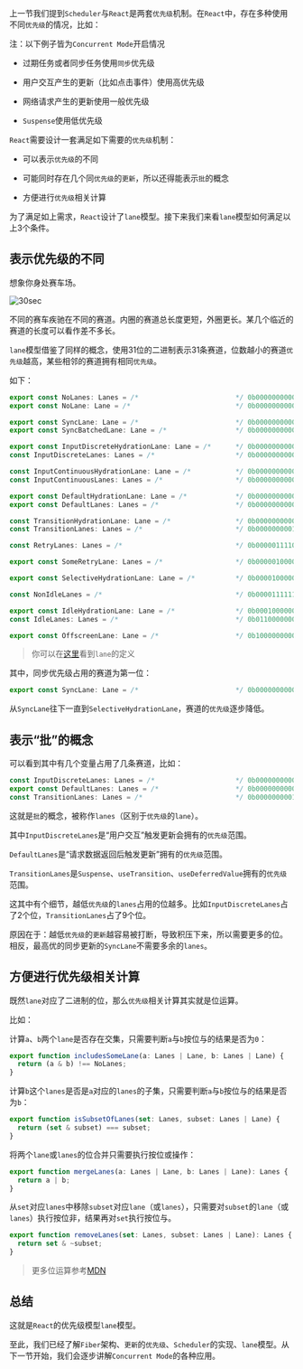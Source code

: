 上一节我们提到`Scheduler`与`React`是两套`优先级`机制。在`React`中，存在多种使用不同`优先级`的情况，比如：

注：以下例子皆为`Concurrent Mode`开启情况

- 过期任务或者同步任务使用`同步`优先级

- 用户交互产生的更新（比如点击事件）使用高优先级

- 网络请求产生的更新使用一般优先级

- `Suspense`使用低优先级

`React`需要设计一套满足如下需要的`优先级`机制：

- 可以表示`优先级`的不同

- 可能同时存在几个同`优先级`的`更新`，所以还得能表示`批`的概念

- 方便进行`优先级`相关计算

为了满足如上需求，`React`设计了`lane`模型。接下来我们来看`lane`模型如何满足以上3个条件。

## 表示优先级的不同

想象你身处赛车场。

<img :src="$withBase('/img/lane.jpeg')" alt="30sec">

不同的赛车疾驰在不同的赛道。内圈的赛道总长度更短，外圈更长。某几个临近的赛道的长度可以看作差不多长。

`lane`模型借鉴了同样的概念，使用31位的二进制表示31条赛道，位数越小的赛道`优先级`越高，某些相邻的赛道拥有相同`优先级`。

如下：

```js
export const NoLanes: Lanes = /*                        */ 0b0000000000000000000000000000000;
export const NoLane: Lane = /*                          */ 0b0000000000000000000000000000000;

export const SyncLane: Lane = /*                        */ 0b0000000000000000000000000000001;
export const SyncBatchedLane: Lane = /*                 */ 0b0000000000000000000000000000010;

export const InputDiscreteHydrationLane: Lane = /*      */ 0b0000000000000000000000000000100;
const InputDiscreteLanes: Lanes = /*                    */ 0b0000000000000000000000000011000;

const InputContinuousHydrationLane: Lane = /*           */ 0b0000000000000000000000000100000;
const InputContinuousLanes: Lanes = /*                  */ 0b0000000000000000000000011000000;

export const DefaultHydrationLane: Lane = /*            */ 0b0000000000000000000000100000000;
export const DefaultLanes: Lanes = /*                   */ 0b0000000000000000000111000000000;

const TransitionHydrationLane: Lane = /*                */ 0b0000000000000000001000000000000;
const TransitionLanes: Lanes = /*                       */ 0b0000000001111111110000000000000;

const RetryLanes: Lanes = /*                            */ 0b0000011110000000000000000000000;

export const SomeRetryLane: Lanes = /*                  */ 0b0000010000000000000000000000000;

export const SelectiveHydrationLane: Lane = /*          */ 0b0000100000000000000000000000000;

const NonIdleLanes = /*                                 */ 0b0000111111111111111111111111111;

export const IdleHydrationLane: Lane = /*               */ 0b0001000000000000000000000000000;
const IdleLanes: Lanes = /*                             */ 0b0110000000000000000000000000000;

export const OffscreenLane: Lane = /*                   */ 0b1000000000000000000000000000000;
```

> 你可以在[这里](https://github.com/facebook/react/blob/1fb18e22ae66fdb1dc127347e169e73948778e5a/packages/react-reconciler/src/ReactFiberLane.js#L77-L107)看到`lane`的定义

其中，同步优先级占用的赛道为第一位：

```js
export const SyncLane: Lane = /*                        */ 0b0000000000000000000000000000001;
```

从`SyncLane`往下一直到`SelectiveHydrationLane`，赛道的`优先级`逐步降低。

## 表示“批”的概念

可以看到其中有几个变量占用了几条赛道，比如：

```js
const InputDiscreteLanes: Lanes = /*                    */ 0b0000000000000000000000000011000;
export const DefaultLanes: Lanes = /*                   */ 0b0000000000000000000111000000000;
const TransitionLanes: Lanes = /*                       */ 0b0000000001111111110000000000000;
```

这就是`批`的概念，被称作`lanes`（区别于`优先级`的`lane`）。

其中`InputDiscreteLanes`是“用户交互”触发更新会拥有的`优先级`范围。

`DefaultLanes`是“请求数据返回后触发更新”拥有的`优先级`范围。

`TransitionLanes`是`Suspense`、`useTransition`、`useDeferredValue`拥有的`优先级`范围。

这其中有个细节，越低`优先级`的`lanes`占用的位越多。比如`InputDiscreteLanes`占了2个位，`TransitionLanes`占了9个位。

原因在于：越低`优先级`的`更新`越容易被打断，导致积压下来，所以需要更多的位。相反，最高优的同步更新的`SyncLane`不需要多余的`lanes`。

## 方便进行优先级相关计算

既然`lane`对应了二进制的位，那么`优先级`相关计算其实就是位运算。

比如：

计算`a`、`b`两个`lane`是否存在交集，只需要判断`a`与`b`按位与的结果是否为`0`：

```js
export function includesSomeLane(a: Lanes | Lane, b: Lanes | Lane) {
  return (a & b) !== NoLanes;
}
```

计算`b`这个`lanes`是否是`a`对应的`lanes`的子集，只需要判断`a`与`b`按位与的结果是否为`b`：

```js
export function isSubsetOfLanes(set: Lanes, subset: Lanes | Lane) {
  return (set & subset) === subset;
}
```

将两个`lane`或`lanes`的位合并只需要执行按位或操作：

```js
export function mergeLanes(a: Lanes | Lane, b: Lanes | Lane): Lanes {
  return a | b;
}
```

从`set`对应`lanes`中移除`subset`对应`lane`（或`lanes`），只需要对`subset`的`lane`（或`lanes`）执行按位非，结果再对`set`执行按位与。

```js
export function removeLanes(set: Lanes, subset: Lanes | Lane): Lanes {
  return set & ~subset;
}
```

> 更多位运算参考[MDN](https://developer.mozilla.org/zh-CN/docs/Web/JavaScript/Reference/Operators/Bitwise_Operators)

## 总结

这就是`React`的优先级模型`lane`模型。

至此，我们已经了解`Fiber`架构、`更新`的`优先级`、`Scheduler`的实现、`lane`模型。从下一节开始，我们会逐步讲解`Concurrent Mode`的各种应用。